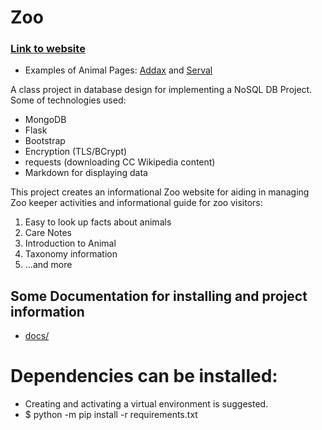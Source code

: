 # Zoo

### [Link to website](https://ninth.site:5002/)
 * Examples of Animal Pages: [Addax](https://ninth.site:5002/animal/Addax) and [Serval](https://ninth.site:5002/animal/Serval)

A class project in database design for implementing a NoSQL DB Project.  Some of technologies used:
* MongoDB
* Flask
* Bootstrap
* Encryption (TLS/BCrypt)
* requests (downloading CC Wikipedia content)
* Markdown for displaying data



This project creates an informational Zoo website for aiding in managing Zoo keeper activities and informational guide for zoo visitors:
1. Easy to look up facts about animals
2. Care Notes
3. Introduction to Animal
4. Taxonomy information
5. ...and more


## Some Documentation for installing and project information

* [docs/](https://github.com/ninexball/Zoo/tree/master/docs)

# Dependencies can be installed:
 * Creating and activating a virtual environment is suggested.
 * $ python -m pip install -r requirements.txt
